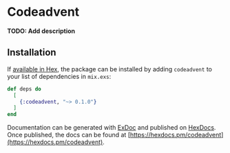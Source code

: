 # Codeadvent

**TODO: Add description**

## Installation

If [available in Hex](https://hex.pm/docs/publish), the package can be installed
by adding `codeadvent` to your list of dependencies in `mix.exs`:

```elixir
def deps do
  [
    {:codeadvent, "~> 0.1.0"}
  ]
end
```

Documentation can be generated with [ExDoc](https://github.com/elixir-lang/ex_doc)
and published on [HexDocs](https://hexdocs.pm). Once published, the docs can
be found at [https://hexdocs.pm/codeadvent](https://hexdocs.pm/codeadvent).


